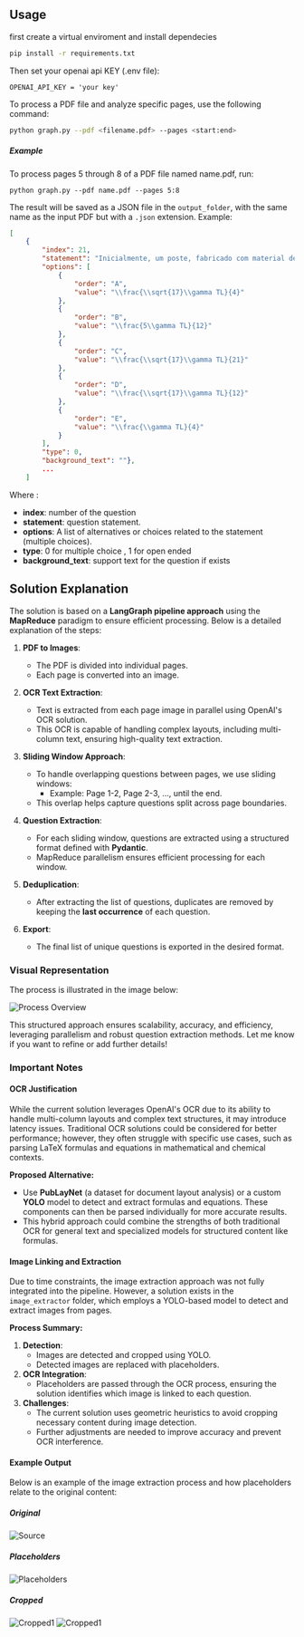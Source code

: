 
## Usage
first create a virtual enviroment and install dependecies
```bash
pip install -r requirements.txt
```
Then set your openai api KEY (.env file):
```
OPENAI_API_KEY = 'your key'
```

To process a PDF file and analyze specific pages, use the following command:

```bash
python graph.py --pdf <filename.pdf> --pages <start:end>
```
##### Example

To process pages 5 through 8 of a PDF file named name.pdf, run:
```
python graph.py --pdf name.pdf --pages 5:8
```

The result will be saved as a JSON file in the `output_folder`, with the same name as the input PDF but with a `.json` extension.
Example:
```json
[
    {
        "index": 21,
        "statement": "Inicialmente, um poste, fabricado com material de coeficiente de dilatação volumétrica \\(\\gamma\\), tem as dimensões indicadas na figura, estando o ponto A fixo. Ao ser submetido a um aumento de temperatura \\( T \\), o ponto B é deslocado de:",
        "options": [
            {
                "order": "A",
                "value": "\\frac{\\sqrt{17}\\gamma TL}{4}"
            },
            {
                "order": "B",
                "value": "\\frac{5\\gamma TL}{12}"
            },
            {
                "order": "C",
                "value": "\\frac{\\sqrt{17}\\gamma TL}{21}"
            },
            {
                "order": "D",
                "value": "\\frac{\\sqrt{17}\\gamma TL}{12}"
            },
            {
                "order": "E",
                "value": "\\frac{\\gamma TL}{4}"
            }
        ],
        "type": 0,
        "background_text": ""},
        ...
    ]
```
Where :
- **index**: number of the question
- **statement**: question statement.
- **options**: A list of alternatives or choices related to the statement (multiple choices).
- **type**: 0 for multiple choice , 1 for open ended
- **background_text**: support text for the question if exists 

## Solution Explanation

The solution is based on a **LangGraph pipeline approach** using the **MapReduce** paradigm to ensure efficient processing. Below is a detailed explanation of the steps:

1. **PDF to Images**: 
   - The PDF is divided into individual pages.
   - Each page is converted into an image.

2. **OCR Text Extraction**:
   - Text is extracted from each page image in parallel using OpenAI's OCR solution.
   - This OCR is capable of handling complex layouts, including multi-column text, ensuring high-quality text extraction.

3. **Sliding Window Approach**:
   - To handle overlapping questions between pages, we use sliding windows:
     - Example: Page 1-2, Page 2-3, ..., until the end.
   - This overlap helps capture questions split across page boundaries.

4. **Question Extraction**:
   - For each sliding window, questions are extracted using a structured format defined with **Pydantic**.
   - MapReduce parallelism ensures efficient processing for each window.

5. **Deduplication**:
   - After extracting the list of questions, duplicates are removed by keeping the **last occurrence** of each question.

6. **Export**:
   - The final list of unique questions is exported in the desired format.

### Visual Representation

The process is illustrated in the image below:

![Process Overview](path/to/your/image.png)

This structured approach ensures scalability, accuracy, and efficiency, leveraging parallelism and robust question extraction methods. Let me know if you want to refine or add further details!

### Important Notes

#### OCR Justification

While the current solution leverages OpenAI's OCR due to its ability to handle multi-column layouts and complex text structures, it may introduce latency issues. Traditional OCR solutions could be considered for better performance; however, they often struggle with specific use cases, such as parsing LaTeX formulas and equations in mathematical and chemical contexts.

**Proposed Alternative:**
- Use **PubLayNet** (a dataset for document layout analysis) or a custom **YOLO** model to detect and extract formulas and equations. These components can then be parsed individually for more accurate results.
- This hybrid approach could combine the strengths of both traditional OCR for general text and specialized models for structured content like formulas.

#### Image Linking and Extraction

Due to time constraints, the image extraction approach was not fully integrated into the pipeline. However, a solution exists in the `image_extractor` folder, which employs a YOLO-based model to detect and extract images from pages. 

**Process Summary:**
1. **Detection**:
   - Images are detected and cropped using YOLO.
   - Detected images are replaced with placeholders.
2. **OCR Integration**:
   - Placeholders are passed through the OCR process, ensuring the solution identifies which image is linked to each question.
3. **Challenges**:
   - The current solution uses geometric heuristics to avoid cropping necessary content during image detection.
   - Further adjustments are needed to improve accuracy and prevent OCR interference.

#### Example Output

Below is an example of the image extraction process and how placeholders relate to the original content:

##### Original 

![Source](/image_extractor/images/enem_page_8.png)

##### Placeholders

![Placeholders](/image_extractor/inferences/images/enem_page_8.png)

##### Cropped

![Cropped1](/image_extractor/inferences/detected/0_enem_page_8.png)
![Cropped1](/image_extractor/inferences/detected/1_enem_page_8.png)

